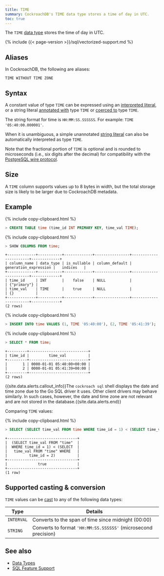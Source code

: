 ```yaml
---
title: TIME
summary: CockroachDB's TIME data type stores a time of day in UTC.
toc: true
---
```

The `TIME` [data type](data-types.html) stores the time of day in UTC.

{% include {{< page-version >}}/sql/vectorized-support.md %}

## Aliases

In CockroachDB, the following are aliases:

`TIME WITHOUT TIME ZONE`

## Syntax

A constant value of type `TIME` can be expressed using an
[interpreted literal](sql-constants.html#interpreted-literals), or a
string literal
[annotated with](scalar-expressions.html#explicitly-typed-expressions)
type `TIME` or
[coerced to](scalar-expressions.html#explicit-type-coercions) type
`TIME`.

The string format for time is `HH:MM:SS.SSSSSS`. For example: `TIME '05:40:00.000001'`.

When it is unambiguous, a simple unannotated [string literal](sql-constants.html#string-literals) can also
be automatically interpreted as type `TIME`.

Note that the fractional portion of `TIME` is optional and is rounded to microseconds (i.e., six digits after the decimal) for compatibility with the [PostgreSQL wire protocol](https://www.postgresql.org/docs/current/static/protocol.html).

## Size

A `TIME` column supports values up to 8 bytes in width, but the total storage size is likely to be larger due to CockroachDB metadata.

## Example

{% include copy-clipboard.html %}
~~~ sql
> CREATE TABLE time (time_id INT PRIMARY KEY, time_val TIME);
~~~

{% include copy-clipboard.html %}
~~~ sql
> SHOW COLUMNS FROM time;
~~~

~~~
+-------------+-----------+-------------+----------------+-----------------------+-------------+
| column_name | data_type | is_nullable | column_default | generation_expression |   indices   |
+-------------+-----------+-------------+----------------+-----------------------+-------------+
| time_id     | INT       |    false    | NULL           |                       | {"primary"} |
| time_val    | TIME      |    true     | NULL           |                       | {}          |
+-------------+-----------+-------------+----------------+-----------------------+-------------+
(2 rows)
~~~

{% include copy-clipboard.html %}
~~~ sql
> INSERT INTO time VALUES (1, TIME '05:40:00'), (2, TIME '05:41:39');
~~~

{% include copy-clipboard.html %}
~~~ sql
> SELECT * FROM time;
~~~

~~~
+---------+---------------------------+
| time_id |         time_val          |
+---------+---------------------------+
|       1 | 0000-01-01 05:40:00+00:00 |
|       2 | 0000-01-01 05:41:39+00:00 |
+---------+---------------------------+
(2 rows)
~~~

{{site.data.alerts.callout_info}}The <code>cockroach sql</code> shell displays the date and time zone due to the Go SQL driver it uses. Other client drivers may behave similarly. In such cases, however, the date and time zone are not relevant and are not stored in the database.{{site.data.alerts.end}}

Comparing `TIME` values:

{% include copy-clipboard.html %}
~~~ sql
> SELECT (SELECT time_val FROM time WHERE time_id = 1) < (SELECT time_val FROM time WHERE time_id = 2);
~~~

~~~
+--------------------------------+
|  (SELECT time_val FROM "time"  |
|  WHERE time_id = 1) < (SELECT  |
|   time_val FROM "time" WHERE   |
|          time_id = 2)          |
+--------------------------------+
|              true              |
+--------------------------------+
(1 row)
~~~

## Supported casting & conversion

`TIME` values can be [cast](data-types.html#data-type-conversions-and-casts) to any of the following data types:

Type | Details
-----|--------
`INTERVAL` | Converts to the span of time since midnight (00:00)
`STRING` | Converts to format `'HH:MM:SS.SSSSSS'` (microsecond precision)

## See also

- [Data Types](data-types.html)
- [SQL Feature Support](sql-feature-support.html)
